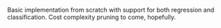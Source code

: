 Basic implementation from scratch with support for both regression and classification. Cost complexity pruning to come, hopefully.
